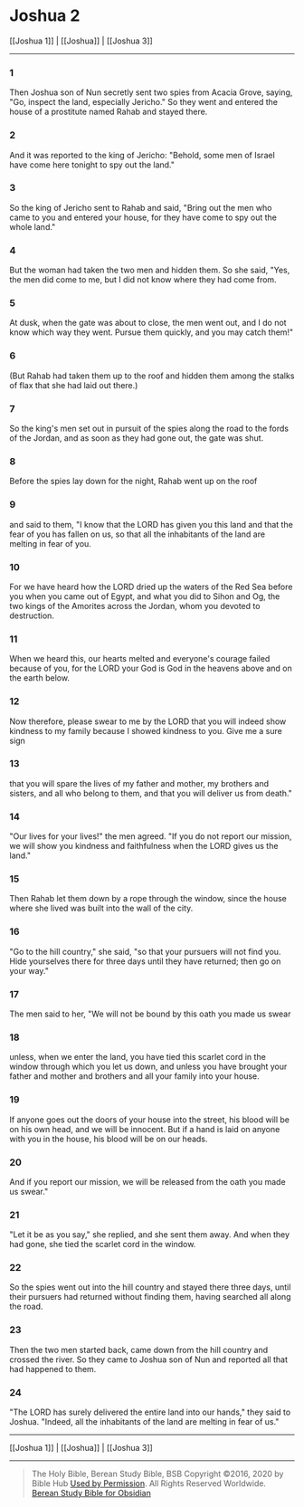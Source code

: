 # Joshua 2

[[Joshua 1]] | [[Joshua]] | [[Joshua 3]]

---

### 1
Then Joshua son of Nun secretly sent two spies from Acacia Grove, saying, "Go, inspect the land, especially Jericho." So they went and entered the house of a prostitute named Rahab and stayed there.

### 2
And it was reported to the king of Jericho: "Behold, some men of Israel have come here tonight to spy out the land."

### 3
So the king of Jericho sent to Rahab and said, "Bring out the men who came to you and entered your house, for they have come to spy out the whole land."

### 4
But the woman had taken the two men and hidden them. So she said, "Yes, the men did come to me, but I did not know where they had come from.

### 5
At dusk, when the gate was about to close, the men went out, and I do not know which way they went. Pursue them quickly, and you may catch them!"

### 6
(But Rahab had taken them up to the roof and hidden them among the stalks of flax that she had laid out there.)

### 7
So the king's men set out in pursuit of the spies along the road to the fords of the Jordan, and as soon as they had gone out, the gate was shut.

### 8
Before the spies lay down for the night, Rahab went up on the roof

### 9
and said to them, "I know that the LORD has given you this land and that the fear of you has fallen on us, so that all the inhabitants of the land are melting in fear of you.

### 10
For we have heard how the LORD dried up the waters of the Red Sea before you when you came out of Egypt, and what you did to Sihon and Og, the two kings of the Amorites across the Jordan, whom you devoted to destruction.

### 11
When we heard this, our hearts melted and everyone's courage failed because of you, for the LORD your God is God in the heavens above and on the earth below.

### 12
Now therefore, please swear to me by the LORD that you will indeed show kindness to my family because I showed kindness to you. Give me a sure sign

### 13
that you will spare the lives of my father and mother, my brothers and sisters, and all who belong to them, and that you will deliver us from death."

### 14
"Our lives for your lives!" the men agreed. "If you do not report our mission, we will show you kindness and faithfulness when the LORD gives us the land."

### 15
Then Rahab let them down by a rope through the window, since the house where she lived was built into the wall of the city.

### 16
"Go to the hill country," she said, "so that your pursuers will not find you. Hide yourselves there for three days until they have returned; then go on your way."

### 17
The men said to her, "We will not be bound by this oath you made us swear

### 18
unless, when we enter the land, you have tied this scarlet cord in the window through which you let us down, and unless you have brought your father and mother and brothers and all your family into your house.

### 19
If anyone goes out the doors of your house into the street, his blood will be on his own head, and we will be innocent. But if a hand is laid on anyone with you in the house, his blood will be on our heads.

### 20
And if you report our mission, we will be released from the oath you made us swear."

### 21
"Let it be as you say," she replied, and she sent them away. And when they had gone, she tied the scarlet cord in the window.

### 22
So the spies went out into the hill country and stayed there three days, until their pursuers had returned without finding them, having searched all along the road.

### 23
Then the two men started back, came down from the hill country and crossed the river. So they came to Joshua son of Nun and reported all that had happened to them.

### 24
"The LORD has surely delivered the entire land into our hands," they said to Joshua. "Indeed, all the inhabitants of the land are melting in fear of us."

---

[[Joshua 1]] | [[Joshua]] | [[Joshua 3]]

---

> The Holy Bible, Berean Study Bible, BSB
> Copyright &copy;2016, 2020 by Bible Hub
> [Used by Permission](https://berean.bible/terms.htm). All Rights Reserved Worldwide.
> [Berean Study Bible for Obsidian](https://github.com/gapmiss/berean-study-bible-for-obsidian)

